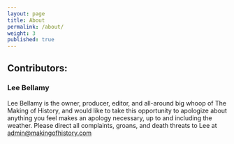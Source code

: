 ```yaml
---
layout: page
title: About
permalink: /about/
weight: 3
published: true
---
```


## Contributors:

### Lee Bellamy

Lee Bellamy is the owner, producer, editor, and all-around big whoop of The Making of History, and would like to take this opportunity to apologize about anything you feel makes an apology necessary, up to and including the weather. Please direct all complaints, groans, and death threats to Lee at admin@makingofhistory.com
